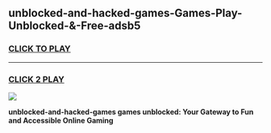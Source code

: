 
## unblocked-and-hacked-games-Games-Play-Unblocked-&-Free-adsb5
<h3>
<a href="https://premium76.site?title=unblocked-and-hacked-games&ref=24A">CLICK TO PLAY</a></h3>
<hr>

<h3>
<a href="https://premium76.site?title=unblocked-and-hacked-games&ref=24A">CLICK 2 PLAY</a>
  
</h3>

<a href="https://premium76.site?title=unblocked-and-hacked-games&ref=24A"><img src="https://clearcache.store/games.png"></a>


**unblocked-and-hacked-games games unblocked: Your Gateway to Fun and Accessible Online Gaming**
